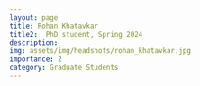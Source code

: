 ```yaml
---
layout: page
title: Rohan Khatavkar
title2:  PhD student, Spring 2024
description:
img: assets/img/headshots/rohan_khatavkar.jpg
importance: 2
category: Graduate Students
---
```



